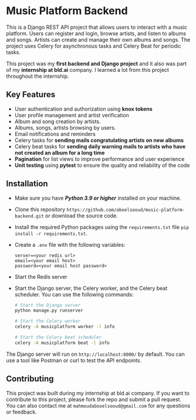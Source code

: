 # Music Platform Backend

This is a Django REST API project that allows users to interact with a music platform. Users can register and login, browse artists, and listen to albums and songs. Artists can create and manage their own albums and songs. The project uses Celery for asynchronous tasks and Celery Beat for periodic tasks.

This project was my **first backend and Django project** and it also was part of my **internship at bld.ai** company. I learned a lot from this project throughout the internship.

## Key Features

- User authentication and authorization using **knox tokens**
- User profile management and artist verification
- Album and song creation by artists.
- Albums, songs, artists browsing by users.
- Email notifications and reminders
- Celery tasks for **sending mails congratulating artists on new albums**
- Celery beat tasks for **sending daily warning mails to artists who have not created an album for a long time**
- **Pagination** for list views to improve performance and user experience
- **Unit testing** using **pytest** to ensure the quality and reliability of the code

## Installation 

- Make sure you have ***Python 3.9 or higher*** installed on your machine.
- Clone this repository ```https://github.com/aboelsooud/music-platform-backend.git``` or download the source code.
- Install the required Python packages using the `requirements.txt` file ```pip install -r requirements.txt```.
- Create a ```.env``` file with the following variables:
  
  ```shell
  server=<your redis url>
  email=<your email host>
  password=<your email host password>
  ```
  
- Start the Redis server
- Start the Django server, the Celery worker, and the Celery beat scheduler.
  You can use the following commands:

  ```bash
  # Start the Django server
  python manage.py runserver
  
  # Start the Celery worker
  celery -A musicplatform worker -l info
  
  # Start the Celery beat scheduler
  celery -A musicplatform beat -l info
  ```
The Django server will run on ```http://localhost:8000/``` by default. You can use a tool like Postman or curl to test the API endpoints.

## Contributing

This project was built during my internship at bld.ai company. If you want to contribute to this project, please fork the repo and submit a pull request. You can also contact me at ```mahmoudabooelsooud@gmail.com``` for any questions or feedback.
